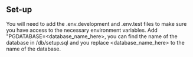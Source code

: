 ## Set-up

You will need to add the .env.development and .env.test files to make sure you have access to the necessary environment variables. Add "PGDATABASE=<database_name_here>, you can find the name of the database in /db/setup.sql and you replace <database_name_here> to the name of the database.
